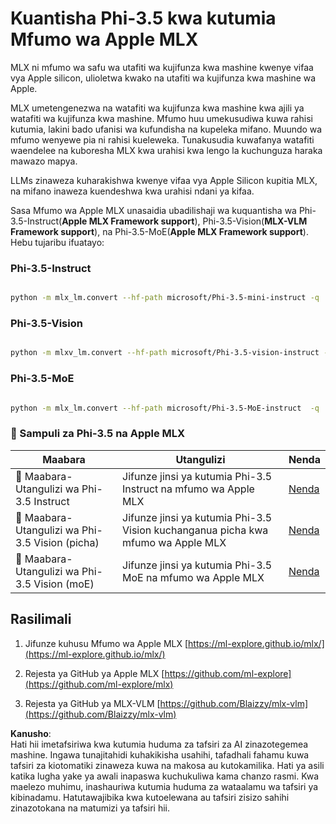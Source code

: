 # **Kuantisha Phi-3.5 kwa kutumia Mfumo wa Apple MLX**

MLX ni mfumo wa safu wa utafiti wa kujifunza kwa mashine kwenye vifaa vya Apple silicon, ulioletwa kwako na utafiti wa kujifunza kwa mashine wa Apple.

MLX umetengenezwa na watafiti wa kujifunza kwa mashine kwa ajili ya watafiti wa kujifunza kwa mashine. Mfumo huu umekusudiwa kuwa rahisi kutumia, lakini bado ufanisi wa kufundisha na kupeleka mifano. Muundo wa mfumo wenyewe pia ni rahisi kueleweka. Tunakusudia kuwafanya watafiti waendelee na kuboresha MLX kwa urahisi kwa lengo la kuchunguza haraka mawazo mapya.

LLMs zinaweza kuharakishwa kwenye vifaa vya Apple Silicon kupitia MLX, na mifano inaweza kuendeshwa kwa urahisi ndani ya kifaa.

Sasa Mfumo wa Apple MLX unasaidia ubadilishaji wa kuquantisha wa Phi-3.5-Instruct(**Apple MLX Framework support**), Phi-3.5-Vision(**MLX-VLM Framework support**), na Phi-3.5-MoE(**Apple MLX Framework support**). Hebu tujaribu ifuatayo:

### **Phi-3.5-Instruct**

```bash

python -m mlx_lm.convert --hf-path microsoft/Phi-3.5-mini-instruct -q

```

### **Phi-3.5-Vision**

```bash

python -m mlxv_lm.convert --hf-path microsoft/Phi-3.5-vision-instruct -q

```

### **Phi-3.5-MoE**

```bash

python -m mlx_lm.convert --hf-path microsoft/Phi-3.5-MoE-instruct  -q

```

### **🤖 Sampuli za Phi-3.5 na Apple MLX**

| Maabara    | Utangulizi | Nenda |
| -------- | ------- |  ------- |
| 🚀 Maabara-Utangulizi wa Phi-3.5 Instruct  | Jifunze jinsi ya kutumia Phi-3.5 Instruct na mfumo wa Apple MLX   |  [Nenda](../../../../../code/09.UpdateSamples/Aug/mlx-phi35-instruct.ipynb)    |
| 🚀 Maabara-Utangulizi wa Phi-3.5 Vision (picha) | Jifunze jinsi ya kutumia Phi-3.5 Vision kuchanganua picha kwa mfumo wa Apple MLX     |  [Nenda](../../../../../code/09.UpdateSamples/Aug/mlx-phi35-vision.ipynb)    |
| 🚀 Maabara-Utangulizi wa Phi-3.5 Vision (moE)   | Jifunze jinsi ya kutumia Phi-3.5 MoE na mfumo wa Apple MLX  |  [Nenda](../../../../../code/09.UpdateSamples/Aug/mlx-phi35-moe.ipynb)    |

## **Rasilimali**

1. Jifunze kuhusu Mfumo wa Apple MLX [https://ml-explore.github.io/mlx/](https://ml-explore.github.io/mlx/)

2. Rejesta ya GitHub ya Apple MLX [https://github.com/ml-explore](https://github.com/ml-explore/mlx)

3. Rejesta ya GitHub ya MLX-VLM [https://github.com/Blaizzy/mlx-vlm](https://github.com/Blaizzy/mlx-vlm)

**Kanusho**:  
Hati hii imetafsiriwa kwa kutumia huduma za tafsiri za AI zinazotegemea mashine. Ingawa tunajitahidi kuhakikisha usahihi, tafadhali fahamu kuwa tafsiri za kiotomatiki zinaweza kuwa na makosa au kutokamilika. Hati ya asili katika lugha yake ya awali inapaswa kuchukuliwa kama chanzo rasmi. Kwa maelezo muhimu, inashauriwa kutumia huduma za wataalamu wa tafsiri ya kibinadamu. Hatutawajibika kwa kutoelewana au tafsiri zisizo sahihi zinazotokana na matumizi ya tafsiri hii.